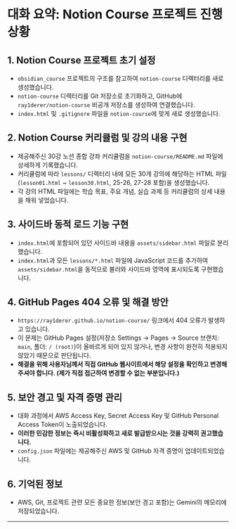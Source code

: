 # 대화 요약: Notion Course 프로젝트 진행 상황

## 1. Notion Course 프로젝트 초기 설정
- `obsidian_course` 프로젝트의 구조를 참고하여 `notion-course` 디렉터리를 새로 생성했습니다.
- `notion-course` 디렉터리를 Git 저장소로 초기화하고, GitHub에 `ray1derer/notion-course` 비공개 저장소를 생성하여 연결했습니다.
- `index.html` 및 `.gitignore` 파일을 `notion-course`에 맞게 새로 생성했습니다.

## 2. Notion Course 커리큘럼 및 강의 내용 구현
- 제공해주신 30강 노션 종합 강좌 커리큘럼을 `notion-course/README.md` 파일에 상세하게 기록했습니다.
- 커리큘럼에 따라 `lessons/` 디렉터리 내에 모든 30개 강의에 해당하는 HTML 파일(`lesson01.html` ~ `lesson30.html`, 25-26, 27-28 포함)을 생성했습니다.
- 각 강의 HTML 파일에는 학습 목표, 주요 개념, 실습 과제 등 커리큘럼의 상세 내용을 채워 넣었습니다.

## 3. 사이드바 동적 로드 기능 구현
- `index.html`에 포함되어 있던 사이드바 내용을 `assets/sidebar.html` 파일로 분리했습니다.
- `index.html`과 모든 `lessons/*.html` 파일에 JavaScript 코드를 추가하여 `assets/sidebar.html`을 동적으로 불러와 사이드바 영역에 표시되도록 구현했습니다.

## 4. GitHub Pages 404 오류 및 해결 방안
- `https://ray1derer.github.io/notion-course/` 링크에서 404 오류가 발생하고 있습니다.
- 이 문제는 GitHub Pages 설정(저장소 Settings -> Pages -> Source 브랜치: `main`, 폴더: `/ (root)`)이 올바르게 되어 있지 않거나, 변경 사항이 완전히 적용되지 않았기 때문으로 판단됩니다.
- **해결을 위해 사용자님께서 직접 GitHub 웹사이트에서 해당 설정을 확인하고 변경해주셔야 합니다. (제가 직접 접근하여 변경할 수 없는 부분입니다.)**

## 5. 보안 경고 및 자격 증명 관리
- 대화 과정에서 AWS Access Key, Secret Access Key 및 GitHub Personal Access Token이 노출되었습니다.
- **이러한 민감한 정보는 즉시 비활성화하고 새로 발급받으시는 것을 강력히 권고했습니다.**
- `config.json` 파일에는 제공해주신 AWS 및 GitHub 자격 증명이 업데이트되었습니다.

## 6. 기억된 정보
- AWS, Git, 프로젝트 관련 모든 중요한 정보(보안 경고 포함)는 Gemini의 메모리에 저장되었습니다.

---